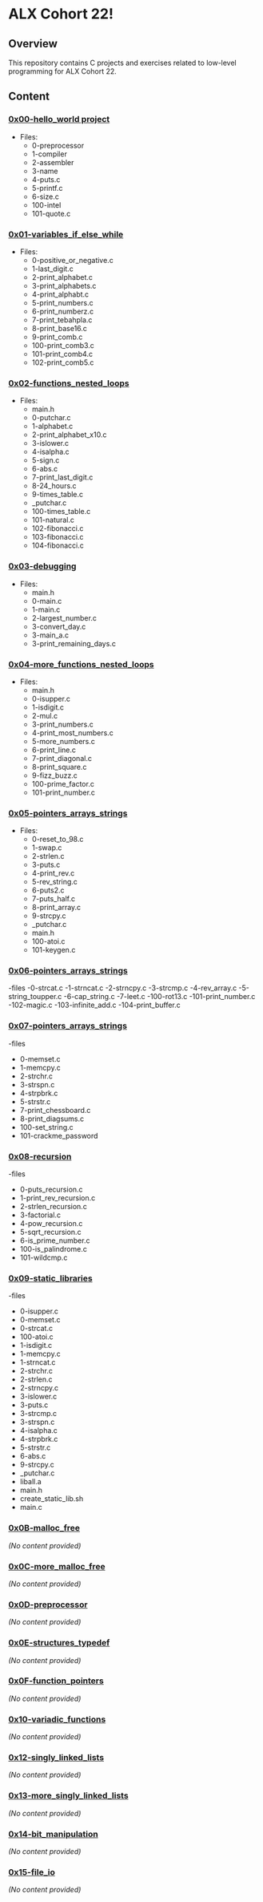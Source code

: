 # ALX Cohort 22!

## Overview

This repository contains C projects and exercises related to low-level programming for ALX Cohort 22.

## Content

### [0x00-hello_world project](https://github.com/Cvisionk/alx-low_level_programming/tree/master/0x00-hello_world)

- Files: 
  - 0-preprocessor
  - 1-compiler
  - 2-assembler
  - 3-name
  - 4-puts.c
  - 5-printf.c
  - 6-size.c
  - 100-intel
  - 101-quote.c

### [0x01-variables_if_else_while](https://github.com/Cvisionk/alx-low_level_programming/tree/master/0x01-variables_if_else_while)

- Files:
  - 0-positive_or_negative.c
  - 1-last_digit.c
  - 2-print_alphabet.c
  - 3-print_alphabets.c
  - 4-print_alphabt.c
  - 5-print_numbers.c
  - 6-print_numberz.c
  - 7-print_tebahpla.c
  - 8-print_base16.c
  - 9-print_comb.c
  - 100-print_comb3.c
  - 101-print_comb4.c
  - 102-print_comb5.c

### [0x02-functions_nested_loops](https://github.com/Cvisionk/alx-low_level_programming/tree/master/0x02-functions_nested_loops)

- Files:
  - main.h
  - 0-putchar.c
  - 1-alphabet.c
  - 2-print_alphabet_x10.c
  - 3-islower.c
  - 4-isalpha.c
  - 5-sign.c
  - 6-abs.c
  - 7-print_last_digit.c
  - 8-24_hours.c
  - 9-times_table.c
  - _putchar.c
  - 100-times_table.c
  - 101-natural.c
  - 102-fibonacci.c
  - 103-fibonacci.c
  - 104-fibonacci.c

### [0x03-debugging](https://github.com/Cvisionk/alx-low_level_programming/tree/master/0x03-debugging)

- Files:
  - main.h
  - 0-main.c
  - 1-main.c
  - 2-largest_number.c
  - 3-convert_day.c
  - 3-main_a.c
  - 3-print_remaining_days.c

### [0x04-more_functions_nested_loops](https://github.com/Cvisionk/alx-low_level_programming/tree/master/0x04-more_functions_nested_loops)

- Files:
  - main.h
  - 0-isupper.c
  - 1-isdigit.c
  - 2-mul.c
  - 3-print_numbers.c
  - 4-print_most_numbers.c
  - 5-more_numbers.c
  - 6-print_line.c
  - 7-print_diagonal.c
  - 8-print_square.c
  - 9-fizz_buzz.c
  - 100-prime_factor.c
  - 101-print_number.c

### [0x05-pointers_arrays_strings](https://github.com/Cvisionk/alx-low_level_programming/tree/master/0x05-pointers_arrays_strings)

- Files:
  - 0-reset_to_98.c
  - 1-swap.c
  - 2-strlen.c
  - 3-puts.c
  - 4-print_rev.c
  - 5-rev_string.c
  - 6-puts2.c
  - 7-puts_half.c
  - 8-print_array.c
  - 9-strcpy.c
  - _putchar.c
  - main.h
  - 100-atoi.c
  - 101-keygen.c

### [0x06-pointers_arrays_strings](https://github.com/Cvisionk/alx-low_level_programming/tree/master/0x06-pointers_arrays_strings)

-files
   -0-strcat.c
   -1-strncat.c
   -2-strncpy.c
   -3-strcmp.c
   -4-rev_array.c
   -5-string_toupper.c
   -6-cap_string.c
   -7-leet.c
   -100-rot13.c
   -101-print_number.c
   -102-magic.c
   -103-infinite_add.c
   -104-print_buffer.c
   
### [0x07-pointers_arrays_strings](https://github.com/Cvisionk/alx-low_level_programming/tree/master/0x07-pointers_arrays_strings)

-files
   - 0-memset.c
   - 1-memcpy.c
   - 2-strchr.c
   - 3-strspn.c
   - 4-strpbrk.c
   - 5-strstr.c
   - 7-print_chessboard.c
   - 8-print_diagsums.c
   - 100-set_string.c
   - 101-crackme_password

### [0x08-recursion](https://github.com/Cvisionk/alx-low_level_programming/tree/master/0x08-recursion)

-files
  - 0-puts_recursion.c
  - 1-print_rev_recursion.c
  - 2-strlen_recursion.c
  - 3-factorial.c
  - 4-pow_recursion.c
  - 5-sqrt_recursion.c
  - 6-is_prime_number.c
  - 100-is_palindrome.c
  - 101-wildcmp.c

### [0x09-static_libraries](https://github.com/Cvisionk/alx-low_level_programming/tree/master/0x09-static_libraries)

-files
  - 0-isupper.c
  - 0-memset.c
  - 0-strcat.c
  - 100-atoi.c
  - 1-isdigit.c
  - 1-memcpy.c
  - 1-strncat.c
  - 2-strchr.c
  - 2-strlen.c
  - 2-strncpy.c
  - 3-islower.c
  - 3-puts.c
  - 3-strcmp.c
  - 3-strspn.c
  - 4-isalpha.c
  - 4-strpbrk.c
  - 5-strstr.c
  - 6-abs.c
  - 9-strcpy.c
  - _putchar.c
  - liball.a
  - main.h
  - create_static_lib.sh
  - main.c

### [0x0B-malloc_free](https://github.com/Cvisionk/alx-low_level_programming/tree/master/0x0B-malloc_free)

*(No content provided)*

### [0x0C-more_malloc_free](https://github.com/Cvisionk/alx-low_level_programming/tree/master/0x0C-more_malloc_free)

*(No content provided)*

### [0x0D-preprocessor](https://github.com/Cvisionk/alx-low_level_programming/tree/master/0x0D-preprocessor)

*(No content provided)*

### [0x0E-structures_typedef](https://github.com/Cvisionk/alx-low_level_programming/tree/master/0x0E-structures_typedef)

*(No content provided)*

### [0x0F-function_pointers](https://github.com/Cvisionk/alx-low_level_programming/tree/master/0x0F-function_pointers)

*(No content provided)*

### [0x10-variadic_functions](https://github.com/Cvisionk/alx-low_level_programming/tree/master/0x10-variadic_functions)

*(No content provided)*

### [0x12-singly_linked_lists](https://github.com/Cvisionk/alx-low_level_programming/tree/master/0x12-singly_linked_lists)

*(No content provided)*

### [0x13-more_singly_linked_lists](https://github.com/Cvisionk/alx-low_level_programming/tree/master/0x13-more_singly_linked_lists)

*(No content provided)*

### [0x14-bit_manipulation](https://github.com/Cvisionk/alx-low_level_programming/tree/master/0x14-bit_manipulation)

*(No content provided)*

### [0x15-file_io](https://github.com/Cvisionk/alx-low_level_programming/tree/master/0x15-file.io)

*(No content provided)*
